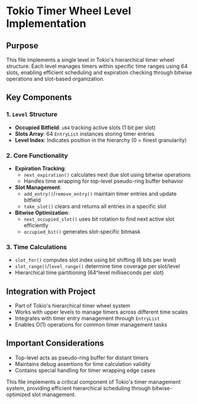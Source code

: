 # Tokio Timer Wheel Level Implementation

## Purpose
This file implements a single level in Tokio's hierarchical timer wheel structure. Each level manages timers within specific time ranges using 64 slots, enabling efficient scheduling and expiration checking through bitwise operations and slot-based organization.

## Key Components

### 1. `Level` Structure
- **Occupied Bitfield**: `u64` tracking active slots (1 bit per slot)
- **Slots Array**: 64 `EntryList` instances storing timer entries
- **Level Index**: Indicates position in the hierarchy (0 = finest granularity)

### 2. Core Functionality
- **Expiration Tracking**: 
  - `next_expiration()` calculates next due slot using bitwise operations
  - Handles time wrapping for top-level pseudo-ring buffer behavior
- **Slot Management**:
  - `add_entry()`/`remove_entry()` maintain timer entries and update bitfield
  - `take_slot()` clears and returns all entries in a specific slot
- **Bitwise Optimization**:
  - `next_occupied_slot()` uses bit rotation to find next active slot efficiently
  - `occupied_bit()` generates slot-specific bitmask

### 3. Time Calculations
- `slot_for()` computes slot index using bit shifting (6 bits per level)
- `slot_range()`/`level_range()` determine time coverage per slot/level
- Hierarchical time partitioning (64^level milliseconds per slot)

## Integration with Project
- Part of Tokio's hierarchical timer wheel system
- Works with upper levels to manage timers across different time scales
- Integrates with timer entry management through `EntryList`
- Enables O(1) operations for common timer management tasks

## Important Considerations
- Top-level acts as pseudo-ring buffer for distant timers
- Maintains debug assertions for time calculation validity
- Contains special handling for timer wrapping edge cases

This file implements a critical component of Tokio's timer management system, providing efficient hierarchical scheduling through bitwise-optimized slot management.
``` 
